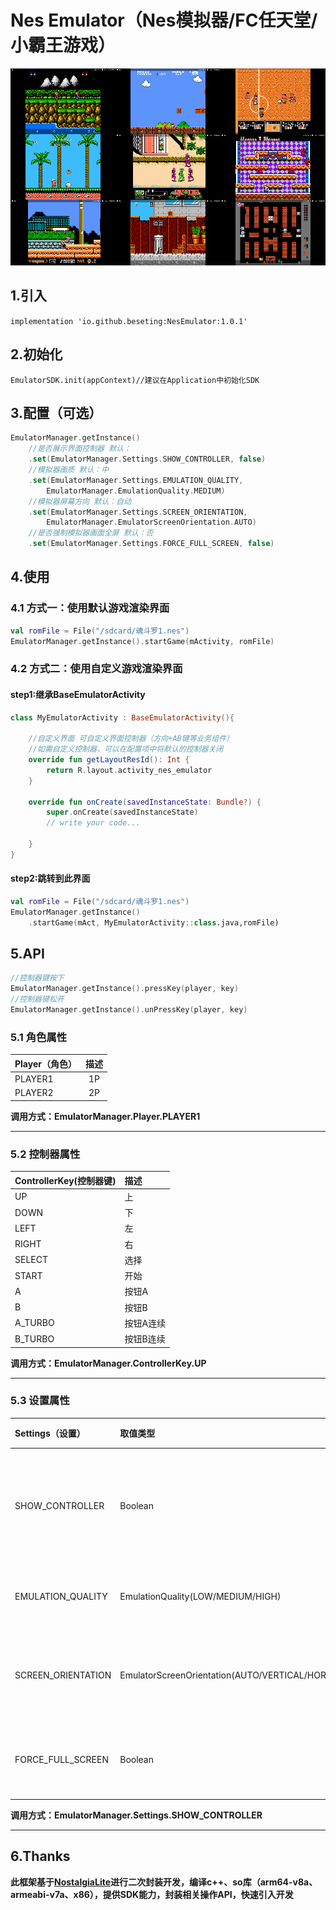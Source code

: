 # Nes Emulator（Nes模拟器/FC任天堂/小霸王游戏）

![ScreenShot](https://github.com/Beseting/NesEmulator/blob/master/screen_shot/screen_shot.png)

## 1.引入
`implementation 'io.github.beseting:NesEmulator:1.0.1'`

## 2.初始化
`
EmulatorSDK.init(appContext)//建议在Application中初始化SDK
`
## 3.配置（可选）
```Kotlin
EmulatorManager.getInstance()
    //是否展示界面控制器 默认：
    .set(EmulatorManager.Settings.SHOW_CONTROLLER, false)
    //模拟器画质 默认：中
    .set(EmulatorManager.Settings.EMULATION_QUALITY,
        EmulatorManager.EmulationQuality.MEDIUM)
    //模拟器屏幕方向 默认：自动
    .set(EmulatorManager.Settings.SCREEN_ORIENTATION,
        EmulatorManager.EmulatorScreenOrientation.AUTO)
    //是否强制模拟器画面全屏 默认：否
    .set(EmulatorManager.Settings.FORCE_FULL_SCREEN, false)
```


## 4.使用
### 4.1 方式一：使用默认游戏渲染界面
```Kotlin
val romFile = File("/sdcard/魂斗罗1.nes")
EmulatorManager.getInstance().startGame(mActivity, romFile)
```
### 4.2 方式二：使用自定义游戏渲染界面
#### step1:继承BaseEmulatorActivity
```Kotlin
class MyEmulatorActivity : BaseEmulatorActivity(){

    //自定义界面 可自定义界面控制器（方向+AB键等业务组件）
    //如需自定义控制器，可以在配置项中将默认的控制器关闭
    override fun getLayoutResId(): Int {
        return R.layout.activity_nes_emulator
    }

    override fun onCreate(savedInstanceState: Bundle?) {
        super.onCreate(savedInstanceState)
        // write your code...

    }
}
```
#### step2:跳转到此界面
```Kotlin
val romFile = File("/sdcard/魂斗罗1.nes")
EmulatorManager.getInstance()
    .startGame(mAct, MyEmulatorActivity::class.java,romFile)
```
## 5.API
```Kotlin
//控制器键按下
EmulatorManager.getInstance().pressKey(player, key)
//控制器键松开
EmulatorManager.getInstance().unPressKey(player, key)
```
### 5.1 角色属性
|Player（角色）|描述|
|:-|:-:|
|PLAYER1|1P|
|PLAYER2|2P|

**调用方式：EmulatorManager.Player.PLAYER1**
***
### 5.2 控制器属性
|ControllerKey(控制器键)|描述|
|:-|:-|
|UP|上|
|DOWN|下|
|LEFT|左|
|RIGHT|右|
|SELECT|选择|
|START|开始|
|A|按钮A|
|B|按钮B|
|A_TURBO|按钮A连续|
|B_TURBO|按钮B连续|

**调用方式：EmulatorManager.ControllerKey.UP**
***
### 5.3 设置属性
|Settings（设置）|取值类型|默认值|描述|
|:-|:-|:-|:-|
|SHOW_CONTROLLER|Boolean|true|是否显示默认控制器|
|EMULATION_QUALITY|EmulationQuality(LOW/MEDIUM/HIGH)|EmulationQuality.MEDIUM|模拟器画质|
|SCREEN_ORIENTATION|EmulatorScreenOrientation(AUTO/VERTICAL/HORIZONTAL)|EmulatorScreenOrientation.AUTO|模拟器屏幕方向|
|FORCE_FULL_SCREEN|Boolean|false|是否强制全屏|

**调用方式：EmulatorManager.Settings.SHOW_CONTROLLER**
***
## 6.Thanks
**此框架基于[NostalgiaLite](https://github.com/huzongyao/NostalgiaLite)进行二次封装开发，编译c++、so库（arm64-v8a、armeabi-v7a、x86），提供SDK能力，封装相关操作API，快速引入开发**